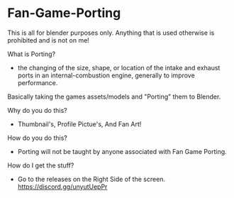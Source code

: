 # Fan-Game-Porting

This is all for blender purposes only.
Anything that is used otherwise is prohibited and is not on me!

What is Porting?
- the changing of the size, shape, or location of the intake and exhaust ports in an internal-combustion engine, generally to improve performance.

Basically taking the games assets/models and "Porting" them to Blender.

Why do you do this?
- Thumbnail's, Profile Pictue's, And Fan Art!

How do you do this?
- Porting will not be taught by anyone associated with Fan Game Porting.

How do I get the stuff?
- Go to the releases on the Right Side of the screen.
https://discord.gg/unyutUepPr
